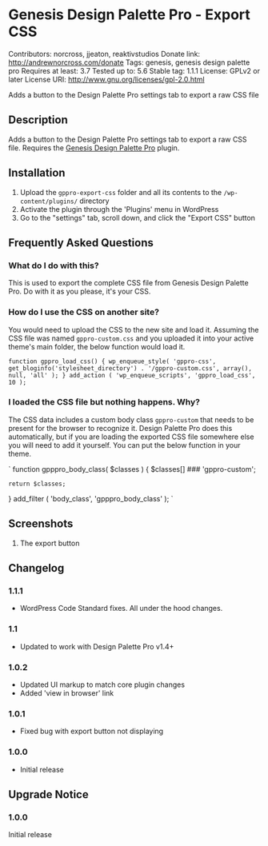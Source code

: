 # Genesis Design Palette Pro - Export CSS
Contributors: norcross, jjeaton, reaktivstudios
Donate link: http://andrewnorcross.com/donate
Tags: genesis, genesis design palette pro
Requires at least: 3.7
Tested up to: 5.6
Stable tag: 1.1.1
License: GPLv2 or later
License URI: http://www.gnu.org/licenses/gpl-2.0.html

Adds a button to the Design Palette Pro settings tab to export a raw CSS file

## Description

Adds a button to the Design Palette Pro settings tab to export a raw CSS file. Requires the [Genesis Design Palette Pro](https://genesisdesignpro.com/ "Genesis Design Palette Pro") plugin.


## Installation
1. Upload the `gppro-export-css` folder and all its contents to the `/wp-content/plugins/` directory
1. Activate the plugin through the 'Plugins' menu in WordPress
1. Go to the "settings" tab, scroll down, and click the "Export CSS" button

## Frequently Asked Questions

### What do I do with this?

This is used to export the complete CSS file from Genesis Design Palette Pro. Do with it as you please, it's your CSS.

### How do I use the CSS on another site?

You would need to upload the CSS to the new site and load it. Assuming the CSS file was named `gppro-custom.css` and you uploaded it into your active theme's main folder, the below function would load it.

`
function gppro_load_css() {
	wp_enqueue_style( 'gppro-css', get_bloginfo('stylesheet_directory') . '/gppro-custom.css', array(), null, 'all' );
}
add_action ( 'wp_enqueue_scripts', 'gppro_load_css', 10 );
`

### I loaded the CSS file but nothing happens. Why?

The CSS data includes a custom body class `gppro-custom` that needs to be present for the browser to recognize it. Design Palette Pro does this automatically, but if you are loading the exported CSS file somewhere else you will need to add it yourself. You can put the below function in your theme.

`
function gpppro_body_class( $classes ) {
	$classes[]	### 'gppro-custom';

	return $classes;
}
add_filter ( 'body_class', 'gpppro_body_class' );
`


## Screenshots

1. The export button

## Changelog

### 1.1.1
* WordPress Code Standard fixes. All under the hood changes.

### 1.1
* Updated to work with Design Palette Pro v1.4+

### 1.0.2
* Updated UI markup to match core plugin changes
* Added 'view in browser' link

### 1.0.1
* Fixed bug with export button not displaying

### 1.0.0
* Initial release


## Upgrade Notice

### 1.0.0
Initial release
